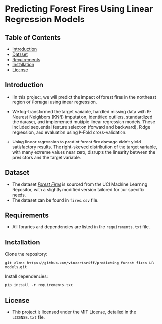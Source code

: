 # Predicting Forest Fires Using Linear Regression Models

## Table of Contents

* [Introduction](https://github.com/vincentariff/predicting-forest-fires-LR-models#introduction)
* [Dataset](https://github.com/vincentariff/predicting-forest-fires-LR-models#dataset)
* [Requirements](https://github.com/vincentariff/predicting-forest-fires-LR-models#requirements)
* [Installation](https://github.com/vincentariff/predicting-forest-fires-LR-models#installation)
* [License](https://github.com/vincentariff/predicting-forest-fires-LR-models#license)

## Introduction

* IIn this project, we will predict the impact of forest fires in the northeast region of Portugal using linear regression.

* We log-transformed the target variable, handled missing data with K-Nearest Neighbors (KNN) imputation, identified outliers, standardized the dataset, and implemented multiple linear regression models. These included sequential feature selection (forward and backward), Ridge regression, and evaluation using K-Fold cross-validation.

*  Using linear regression to predict forest fire damage didn’t yield satisfactory results. The right-skewed distribution of the target variable, with many extreme values near zero, disrupts the linearity between the predictors and the target variable.

## Dataset

* The dataset [_Forest Fires_](https://archive.ics.uci.edu/dataset/162/forest+fires) is sourced from the UCI Machine Learning Repositor, with a slightly modified version tailored for our specific needs.
* The dataset can be found in `fires.csv` file.

## Requirements

* All libraries and dependencies are listed in the `requirements.txt` file.

## Installation

Clone the repository:
 ```
git clone https://github.com/vincentariff/predicting-forest-fires-LR-models.git
```

Install dependencies:
```
pip install -r requirements.txt
```

## License

* This project is licensed under the MIT License, detailed in the `LICENSE.txt` file.
